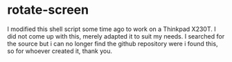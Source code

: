# rotate-screen
I modified this shell script some time ago to work on a Thinkpad X230T. I did not come up with this, merely adapted it to suit my needs. I searched for the source but i can no longer find the github repository were i found this, so for whoever created it, thank you.
